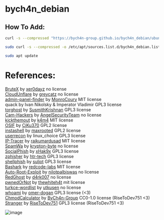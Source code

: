 # bych4n_debian
## How To Add:

```bash
curl -s --compressed "https://bych4n-group.github.io/bych4n_debian/ubuntu/KEY.gpg" | sudo apt-key add -

sudo curl -s --compressed -o /etc/apt/sources.list.d/bych4n_debian.list "https://bych4n-group.github.io/bych4n_debian/ubuntu/bych4n_debian.list"

sudo apt update
```

# References:
[BruteX](https://github.com/1N3/BruteX) by [xer0dayz](https://github.com/xer0dayz) no license
<br>
[CloudUnflare](https://github.com/greycatz/CloudUnflare) by [greycatz](https://github.com/greycatz) no license
<br>
[admin-panel-finder](https://github.com/MonroCoury/admin-panel-finder) by [MonroCoury](https://github.com/MonroCoury) MIT license
<br>
quack by Ivan Nikolsky & Imperator Vladimir GPL3 license
<br>
[torghost](https://github.com/SusmithKrishnan/torghost) by [SusmithKrishnan](https://github.com/SusmithKrishnan) GPL3 license
<br>
[Cam-Hackers](https://github.com/AngelSecurityTeam/Cam-Hackers) by [AngelSecurityTeam](https://github.com/AngelSecurityTeam) no license
<br>
[kickthemout](https://github.com/k4m4/kickthemout) by [k4m4](https://github.com/k4m4) MIT license
<br>
[OSIF](https://github.com/CiKu370/OSIF) by [CiKu370](https://github.com/CiKu370) GPL2 license
<br>
[instashell](https://github.com/maxrooted/instashell) by [maxrooted](https://github.com/maxrooted) GPL2 license
<br>
[userrecon](https://github.com/issamelferkh/userrecon) by linux_choice GPL3 license
<br>
[IP-Tracer](https://github.com/rajkumardusad/IP-Tracer) by [rajkumardusad](https://github.com/rajkumardusad) MIT license
<br>
[SpamWa](https://github.com/krypton-byte/SpamWa) by [krypton-byte](https://github.com/krypton-byte) no license
<br>
[SocialPhish](https://github.com/xHak9x/SocialPhish) by [xHak9x](https://github.com/xHak9x) GPL3 license
<br>
[zphisher](https://github.com/htr-tech/zphisher) by [htr-tech](https://github.com/htr-tech) GPL3 license
<br>
[shellphish](https://github.com/suljot/shellphish) by [suljot](https://github.com/suljot) GPL3 license
<br>
[Bashark](https://github.com/redcode-labs/Bashark) by [redcode-labs](https://github.com/redcode-labs) MIT license
<br>
[Auto-Root-Exploit](https://github.com/nilotpalbiswas/Auto-Root-Exploit) by [nilotpalbiswas](https://github.com/nilotpalbiswas) no license
<br>
[RedGhost](https://github.com/d4rk007/RedGhost) by [d4rk007](https://github.com/d4rk007) no license
<br>
[pwnedOrNot](https://github.com/thewhiteh4t/pwnedOrNot) by [thewhiteh4t](https://github.com/thewhiteh4t) mit license
<br>
[turkce-wordlist](https://github.com/utkusen/turkce-wordlist) by [utkusen](https://github.com/utkusen) no license
<br>
[whoami](https://github.com/omer-dogan/whoami) by [omer-dogan](https://github.com/omer-dogan) GPL3 license (<3)
<br>
[ChmodCalculator](https://github.com/ByCh4n-Group/ChmodCalculator) by [ByCh4n-Group](https://github.com/ByCh4n-Group) CC0-1.0 license (RiseToDev751 <3)
<br>
[Stranger](https://github.com/RiseToDev751/Stranger) by [RiseToDev751](https://github.com/RiseToDev751) GPL3 license  (RiseToDev751 <3)

![image](https://user-images.githubusercontent.com/54551308/122655363-711e3900-d15a-11eb-815b-08bd7f62bf87.png)
